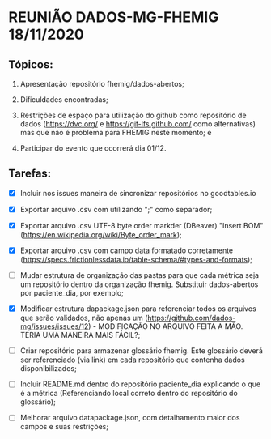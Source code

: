 # REUNIÃO DADOS-MG-FHEMIG 18/11/2020

## Tópicos:

1. Apresentação repositório fhemig/dados-abertos;

2. Dificuldades encontradas;

3. Restrições de espaço para utilização do github como repositório de dados (https://dvc.org/ e https://git-lfs.github.com/ como alternativas) mas que não é problema para FHEMIG neste momento; e

4. Participar do evento que ocorrerá dia 01/12.

## Tarefas:

- [x] Incluir nos issues maneira de sincronizar repositórios no goodtables.io

- [x] Exportar arquivo .csv com utilizando ";" como separador;

- [x] Exportar arquivo .csv UTF-8 byte order markder (DBeaver) "Insert BOM" (https://en.wikipedia.org/wiki/Byte_order_mark);

- [x] Exportar arquivo .csv com campo data formatado corretamente (https://specs.frictionlessdata.io/table-schema/#types-and-formats);

- [ ] Mudar estrutura de organização das pastas para que cada métrica seja um repositório dentro da organização fhemig. Substituir dados-abertos por paciente_dia, por exemplo;

- [x] Modificar estrutura dapackage.json para referenciar todos os arquivos que serão validados, não apenas um (https://github.com/dados-mg/issues/issues/12) - MODIFICAÇÃO NO ARQUIVO FEITA A MÃO. TERIA UMA MANEIRA MAIS FÁCIL?;

- [ ] Criar repositório para armazenar glossário fhemig. Este glossário deverá ser referenciado (via link) em cada repositório que contenha dados disponibilizados;

- [ ] Incluir README.md dentro do repositório paciente_dia explicando o que é a métrica (Referenciando local correto dentro do repositório do glossário);

- [ ] Melhorar arquivo datapackage.json, com detalhamento maior dos campos e suas restrições;


